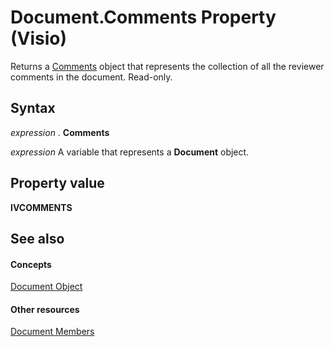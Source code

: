 
# Document.Comments Property (Visio)

Returns a [Comments](7cd0ee53-6b8d-a03b-ecd6-f6f6dda0f2d4.md) object that represents the collection of all the reviewer comments in the document. Read-only.


## Syntax

 _expression_ . **Comments**

 _expression_ A variable that represents a **Document** object.


## Property value

 **IVCOMMENTS**


## See also


#### Concepts


[Document Object](21640062-13a2-a2b2-7c61-7e707671207c.md)
#### Other resources


[Document Members](ea706ae9-1287-6f9c-e7de-59167e9f4b09.md)

